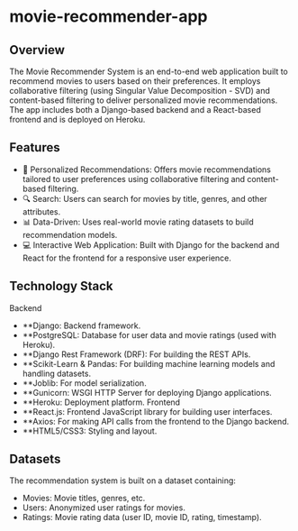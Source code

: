 # movie-recommender-app

## Overview
The Movie Recommender System is an end-to-end web application built to recommend movies to users based on their preferences. It employs collaborative filtering (using Singular Value Decomposition - SVD) and content-based filtering to deliver personalized movie recommendations. The app includes both a Django-based backend and a React-based frontend and is deployed on Heroku.


## Features
- 🎥 Personalized Recommendations: Offers movie recommendations tailored to user preferences using collaborative filtering and content-based filtering.
- 🔍 Search: Users can search for movies by title, genres, and other attributes.
- 📊 Data-Driven: Uses real-world movie rating datasets to build recommendation models.
- 💻 Interactive Web Application: Built with Django for the backend and React for the frontend for a responsive user experience.


## Technology Stack
Backend
- **Django: Backend framework.
- **PostgreSQL: Database for user data and movie ratings (used with Heroku).
- **Django Rest Framework (DRF): For building the REST APIs.
- **Scikit-Learn & Pandas: For building machine learning models and handling datasets.
- **Joblib: For model serialization.
- **Gunicorn: WSGI HTTP Server for deploying Django applications.
- **Heroku: Deployment platform.
Frontend
- **React.js: Frontend JavaScript library for building user interfaces.
- **Axios: For making API calls from the frontend to the Django backend.
- **HTML5/CSS3: Styling and layout.


## Datasets
The recommendation system is built on a dataset containing:

- Movies: Movie titles, genres, etc.
- Users: Anonymized user ratings for movies.
- Ratings: Movie rating data (user ID, movie ID, rating, timestamp).
